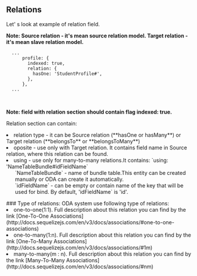   ## Relations

Let' s look at example of relation field. 

**Note: Source relation - it's mean source relation model. Target relation - it's mean slave relation model.**<br>


```
  ...
      profile: {
        indexed: true,
        relation: {
          hasOne: 'StudentProfile#',
        },
      },
  ...

```
<br>

**Note: field with relation section should contain flag indexed: true.**<br>

Relation section can contain:
<li> relation type - it can be Source relation (**hasOne or hasMany**)  or Target relation (**belongsTo** or **belongsToMany**)</li>
<li> oposite - use only with Target relation. It contains field name in Source relation, where this relation can be found.</li>
<li>using - use only for many-to-many relations.It contains:  `using: 'NameTableBundle#idFieldName`<ol>`NameTableBundle` - name of bundle table.This entity can be created manually or ODA can create it automatically.<br>`idFieldName` - can be empty or contain name of the key that will be used for bind. By default, 'idFieldName`   is 'id'.</ol></li>
### Type of relations:
ODA system use following type of relations:
<li>one-to-one(1:1). Full description about this relation you can find by the link [One-To-One Associations](http://docs.sequelizejs.com/en/v3/docs/associations/#one-to-one-associations)
<li>one-to-many(1:n). Full description about this relation you can find by the link [One-To-Many Associations](http://docs.sequelizejs.com/en/v3/docs/associations/#1m)
<li>many-to-many(m : n). Full description about this relation you can find by the link [Many-To-Many Associations](http://docs.sequelizejs.com/en/v3/docs/associations/#nm)


